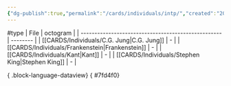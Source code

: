 ```yaml
---
{"dg-publish":true,"permalink":"/cards/individuals/intp/","created":"2023-04-29T12:08:29.265+02:00","updated":"2023-05-02T11:09:37.720+02:00"}
---
```


#type
| File                                                | octogram |
| --------------------------------------------------- | -------- |
| [[CARDS/Individuals/C.G. Jung\|C.G. Jung]]       | \-       |
| [[CARDS/Individuals/Frankenstein\|Frankenstein]] | \-       |
| [[CARDS/Individuals/Kant\|Kant]]                 | \-       |
| [[CARDS/Individuals/Stephen King\|Stephen King]] | \-       |

{ .block-language-dataview}
{ #7fd4f0}


